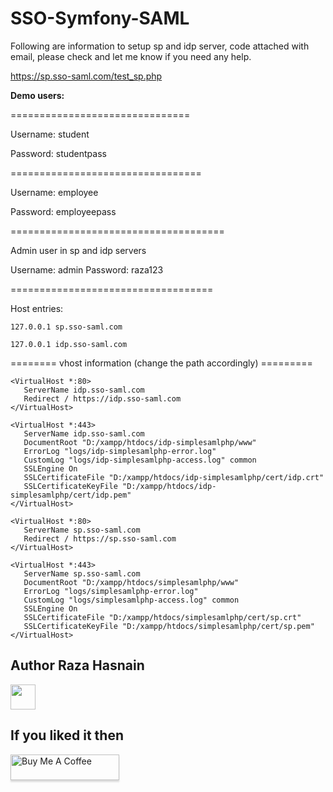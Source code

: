 # SSO-Symfony-SAML

Following are information to setup sp and idp server, code attached with email, please check and let me know if you need any help.

https://sp.sso-saml.com/test_sp.php

**Demo users:**

===============================

Username: student

Password: studentpass

=================================

Username: employee

Password: employeepass

=====================================

Admin user in sp and idp servers

Username: admin
Password: raza123

===================================

Host entries:
````
127.0.0.1 sp.sso-saml.com

127.0.0.1 idp.sso-saml.com
````

======== vhost information (change the path accordingly) =========
````
<VirtualHost *:80>
   ServerName idp.sso-saml.com
   Redirect / https://idp.sso-saml.com
</VirtualHost>

<VirtualHost *:443>
   ServerName idp.sso-saml.com
   DocumentRoot "D:/xampp/htdocs/idp-simplesamlphp/www"
   ErrorLog "logs/idp-simplesamlphp-error.log"
   CustomLog "logs/idp-simplesamlphp-access.log" common
   SSLEngine On
   SSLCertificateFile "D:/xampp/htdocs/idp-simplesamlphp/cert/idp.crt"
   SSLCertificateKeyFile "D:/xampp/htdocs/idp-simplesamlphp/cert/idp.pem"
</VirtualHost>

<VirtualHost *:80>
   ServerName sp.sso-saml.com
   Redirect / https://sp.sso-saml.com
</VirtualHost>

<VirtualHost *:443>
   ServerName sp.sso-saml.com
   DocumentRoot "D:/xampp/htdocs/simplesamlphp/www"
   ErrorLog "logs/simplesamlphp-error.log"
   CustomLog "logs/simplesamlphp-access.log" common
   SSLEngine On
   SSLCertificateFile "D:/xampp/htdocs/simplesamlphp/cert/sp.crt"
   SSLCertificateKeyFile "D:/xampp/htdocs/simplesamlphp/cert/sp.pem"
</VirtualHost>
````

## Author Raza Hasnain

<div>
    <a href="https://github.com/aliraza170"><img src="https://avatars.githubusercontent.com/u/18546274?v=4" width="40" /></a>
</div>

## If you liked it then 

<a href="https://www.buymeacoffee.com/razadubai" target="_blank"><img src="https://www.buymeacoffee.com/assets/img/custom_images/orange_img.png" alt="Buy Me A Coffee" style="height: 41px !important;width: 174px !important;box-shadow: 0px 3px 2px 0px rgba(190, 190, 190, 0.5) !important;-webkit-box-shadow: 0px 3px 2px 0px rgba(190, 190, 190, 0.5) !important;" ></a>
